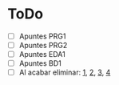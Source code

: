 # ToDo

- [ ] Apuntes PRG1
- [ ] Apuntes PRG2
- [ ] Apuntes EDA1
- [ ] Apuntes BD1
- [ ] Al acabar eliminar: [1](https://github.com/SdeCos/Apuntes-II-24-25), [2](https://github.com/SdeCos/ficheros), [3](https://github.com/SdeCos/01-timeline), [4](https://github.com/SdeCos/proyectogit)
